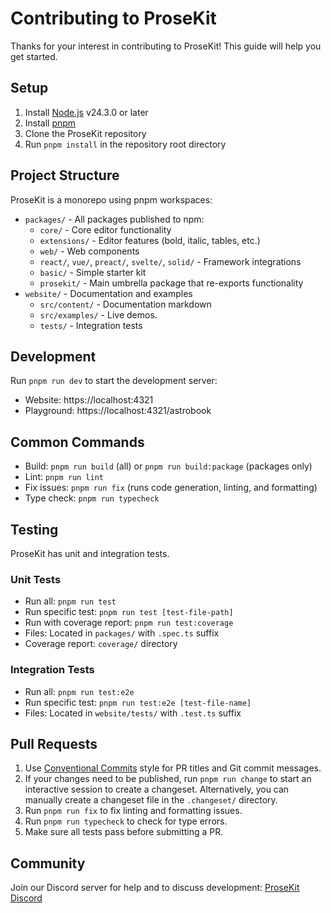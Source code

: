 # Contributing to ProseKit

Thanks for your interest in contributing to ProseKit! This guide will help you get started.

## Setup

1. Install [Node.js](https://nodejs.org/) v24.3.0 or later
2. Install [pnpm](https://pnpm.io/)
3. Clone the ProseKit repository
4. Run `pnpm install` in the repository root directory

## Project Structure

ProseKit is a monorepo using pnpm workspaces:

- `packages/` - All packages published to npm:
  - `core/` - Core editor functionality
  - `extensions/` - Editor features (bold, italic, tables, etc.)
  - `web/` - Web components
  - `react/`, `vue/`, `preact/`, `svelte/`, `solid/` - Framework integrations
  - `basic/` - Simple starter kit
  - `prosekit/` - Main umbrella package that re-exports functionality
- `website/` - Documentation and examples
  - `src/content/` - Documentation markdown
  - `src/examples/` - Live demos.
  - `tests/` - Integration tests

## Development

Run `pnpm run dev` to start the development server:

- Website: https://localhost:4321
- Playground: https://localhost:4321/astrobook

## Common Commands

- Build: `pnpm run build` (all) or `pnpm run build:package` (packages only)
- Lint: `pnpm run lint`
- Fix issues: `pnpm run fix` (runs code generation, linting, and formatting)
- Type check: `pnpm run typecheck`

## Testing

ProseKit has unit and integration tests.

### Unit Tests

- Run all: `pnpm run test`
- Run specific test: `pnpm run test [test-file-path]`
- Run with coverage report: `pnpm run test:coverage`
- Files: Located in `packages/` with `.spec.ts` suffix
- Coverage report: `coverage/` directory

### Integration Tests

- Run all: `pnpm run test:e2e`
- Run specific test: `pnpm run test:e2e [test-file-name]`
- Files: Located in `website/tests/` with `.test.ts` suffix

## Pull Requests

1. Use [Conventional Commits](https://www.conventionalcommits.org/) style for PR titles and Git commit messages.
2. If your changes need to be published, run `pnpm run change` to start an interactive session to create a changeset. Alternatively, you can manually create a changeset file in the `.changeset/` directory.
3. Run `pnpm run fix` to fix linting and formatting issues.
4. Run `pnpm run typecheck` to check for type errors.
5. Make sure all tests pass before submitting a PR.

## Community

Join our Discord server for help and to discuss development: [ProseKit Discord](https://discord.gg/nzBgtm5ryH)
